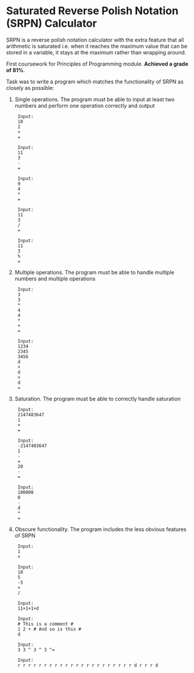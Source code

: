 # Saturated Reverse Polish Notation (SRPN) Calculator

SRPN is a reverse polish notation calculator with the extra feature
that all arithmetic is saturated i.e. when it reaches the maximum value that
can be stored in a variable, it stays at the maximum rather than wrapping
around.

First coursework for Principles of Programming module. **Achieved a grade of 81%**.

Task was to write a program which matches the functionality of SRPN as closely as possible:

1. Single operations. The program must be able to input at least
   two numbers and perform one operation correctly and output

   ```
    Input:
    10
    2
    +
    =

    Input:
    11
    3
    -
    =

    Input:
    9
    4
    *
    =

    Input:
    11
    3
    /
    =

    Input:
    11
    3
    %
    =
   ```

2. Multiple operations. The program must be able to handle
   multiple numbers and multiple operations

   ```
    Input:
    3
    3
    *
    4
    4
    *
    +
    =

    Input:
    1234
    2345
    3456
    d
    +
    d
    +
    d
    =
   ```

3. Saturation. The program must be able to correctly handle
   saturation

   ```
    Input:
    2147483647
    1
    +
    =

    Input:
    -2147483647
    1
    -
    =
    20
    -
    =

    Input:
    100000
    0
    -
    d
    *
    =
   ```

4. Obscure functionality. The program includes the less obvious
   features of SRPN

   ```
    Input:
    1
    +

    Input:
    10
    5
    -5
    +
    /

    Input:
    11+1+1+d

    Input:
    # This is a comment #
    1 2 + # And so is this #
    d

    Input:
    3 3 ^ 3 ^ 3 ^=

    Input:
    r r r r r r r r r r r r r r r r r r r r r r d r r r d
   ```
